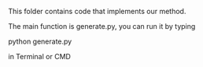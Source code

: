This folder contains code that implements our method.

The main function is generate.py, you can run it by typing

python generate.py

in Terminal or CMD